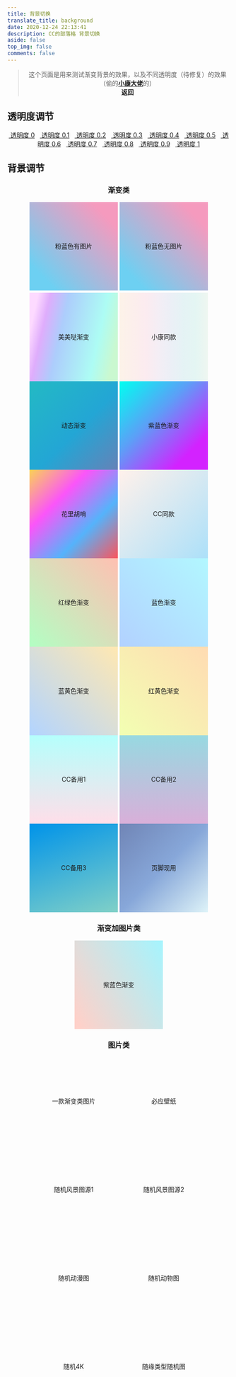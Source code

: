 ```yaml
---
title: 背景切换
translate_title: background
date: 2020-12-24 22:13:41
description: CC的部落格 背景切换
aside: false
top_img: false
comments: false
---
```


<style>
#aside_content .card-widget,#recent-posts>.recent-post-item,.layout_page>div:first-child:not(.recent-posts),.layout_post>#page,.layout_post>#post,.read-mode .layout_post>#post {
    background: var(--light_bg_color)
}

[data-theme=dark] #nav,[data-theme=dark] .layout_page>div:first-child:not(.recent-posts),[data-theme=dark] .layout_post>#post {
    background-color: var(--dark_bg_color)
}
</style>

<script>
// 获取标签
// 全局背景div
var web_bg = document.getElementById("web_bg");
// 公共父级
var content_inner = document.getElementById("content-inner");
// 获取Cookies
// 透明度
var opacity = Cookies.get("opacity");
// 背景
var bg = Cookies.get("bg");
// 动画
var animation = Cookies.get("animation");
// 背景类型
var type = Cookies.get("type");
// 声明遍历 用于记录当前color
// 设置背景
if (bg) {
  web_bg.style.background = bg;
  web_bg.setAttribute("data-type", type);
  if (animation) {
    web_bg.style.animation = animation;
  }
}
function setColor(opacity) {
  // style="--light_bg_color: rgb(255, 255, 255,.3);--dark_bg_color: rgba(18,18,18,.2);"
  var light_bg_color = "--light_bg_color: rgb(255, 255, 255," + opacity + ");";
  var dark_bg_color = "--dark_bg_color: rgba(18,18,18," + opacity + ");";
  content_inner.setAttribute("style", light_bg_color + dark_bg_color);
}
setColor(opacity);
</script>

<style>@keyframes gradientBG{0%{background-position: 0% 50%;}50%{background-position: 100% 50%;}100% {background-position: 0% 50%;}}#rightside{display:none;}</style>

> <center>这个页面是用来测试渐变背景的效果，以及不同透明度（待修复）的效果（偷的<a href="https://www.antmoe.com/posts/a811d614/index.html#%E8%83%8C%E6%99%AF%E8%AE%BE%E7%BD%AE%E9%A1%B5"><b>小康大佬</b></a>的）<br><a onClick="javascript :history.back(-1);"> <b>返回</b></a></center>

## 透明度调节

<center style="margin-bottom:20px" id="opt">
<a style="margin-bottom:10px" href="#" class="far fa-hand-point-down fa-fw" data-opacity="0" data-pjax js-pjax-state="">&nbsp;透明度&nbsp;0</a> &nbsp;
<a style="margin-bottom:10px" href="#" class="far fa-hand-point-down fa-fw" data-opacity="0.1" data-pjax js-pjax-state="">&nbsp;透明度&nbsp;0.1</a> &nbsp;
<a style="margin-bottom:10px" href="#" class="far fa-hand-point-down fa-fw" data-opacity="0.2" data-pjax js-pjax-state="">&nbsp;透明度&nbsp;0.2</a> &nbsp;
<a style="margin-bottom:10px" href="#" class="far fa-hand-point-down fa-fw" data-opacity="0.3" data-pjax js-pjax-state="">&nbsp;透明度&nbsp;0.3</a> &nbsp;
<a style="margin-bottom:10px" href="#" class="far fa-hand-point-down fa-fw" data-opacity="0.4" data-pjax js-pjax-state="">&nbsp;透明度&nbsp;0.4</a> &nbsp;
<a style="margin-bottom:10px" href="#" class="far fa-hand-point-down fa-fw" data-opacity="0.5" data-pjax js-pjax-state="">&nbsp;透明度&nbsp;0.5</a> &nbsp;
<a style="margin-bottom:10px" href="#" class="far fa-hand-point-down fa-fw" data-opacity="0.6" data-pjax js-pjax-state="">&nbsp;透明度&nbsp;0.6</a> &nbsp;
<a style="margin-bottom:10px" href="#" class="far fa-hand-point-down fa-fw" data-opacity="0.7" data-pjax js-pjax-state="">&nbsp;透明度&nbsp;0.7</a> &nbsp;
<a style="margin-bottom:10px" href="#" class="far fa-hand-point-down fa-fw" data-opacity="0.8" data-pjax js-pjax-state="">&nbsp;透明度&nbsp;0.8</a> &nbsp;
<a style="margin-bottom:10px" href="#" class="far fa-hand-point-down fa-fw" data-opacity="0.9" data-pjax js-pjax-state="">&nbsp;透明度&nbsp;0.9</a> &nbsp;
<a style="margin-bottom:10px" href="#" class="far fa-hand-point-down fa-fw" data-opacity="1" data-pjax js-pjax-state="">&nbsp;透明度&nbsp;1</a></center>

## 背景调节

<div id='demo_style' style='text-align:center;margin:0 auto;'>

### 渐变类

<div data-type="photo" class='bg_test' style="display:inline-block;width: 200px;height:200px;background: url(&quot;https://ae01.alicdn.com/kf/H5662031fbf344418aa2c8bf74c68826eV.png&quot;),linear-gradient(45deg, #6dd0f2 15%, #f59abe 85%);text-align: center;line-height: 200px;margin-bottom:5px;cursor: pointer;">粉蓝色有图片</div>

<div data-type="color" class='bg_test' style="display:inline-block;width: 200px;height:200px;background: linear-gradient(45deg, #6dd0f2 15%, #f59abe 85%);text-align: center;line-height: 200px;cursor: pointer;">粉蓝色无图片</div>

<div data-type="color" class='bg_test' style="display:inline-block;width: 200px;height:200px;background: linear-gradient(102.7deg,#fddaff 8.2%,#dfadfc 19.6%,#adcdfc 36.8%,#adfcf4 73.2%,#caf8d0 90.9%);text-align: center;line-height: 200px;cursor: pointer;">美美哒渐变</div>

<div data-type="color" class='bg_test' style="display:inline-block;width: 200px;height:200px; background: linear-gradient(90deg,rgba(247,149,51,.1) 0,rgba(243,112,85,.1) 15%,rgba(239,78,123,.1) 30%,rgba(161,102,171,.1) 44%,rgba(80,115,184,.1) 58%,rgba(16,152,173,.1) 72%,rgba(7,179,155,.1) 86%,rgba(109,186,130,.1) 100%);text-align: center;line-height: 200px;cursor: pointer;">小康同款</div>

<div data-type="color" class='bg_test' style="display:inline-block;width: 200px;height:200px; background: linear-gradient(-45deg, #ee7752, #e73c7e, #23a6d5, #23d5ab);    background-size: 400% 400%;animation: gradientBG 8s ease infinite;text-align: center;line-height: 200px;cursor: pointer;">动态渐变</div>

<div data-type="color" class='bg_test' style="display:inline-block;width: 200px;height:200px; background: linear-gradient(to right bottom, rgb(0, 255, 240), rgb(92, 159, 247) 40%, rgb(211, 34, 255) 80%);text-align: center;line-height: 200px;cursor: pointer;">紫蓝色渐变</div>

<div data-type="color" class="bg_test" style="display:inline-block;width:200px;height:200px;background:linear-gradient(to bottom right,#fbd255,#fb55f9,#55b3fb,#fb555c);text-align:center;line-height:200px;cursor:pointer">花里胡哨</div>


<div data-type="color" class='bg_test' style="display:inline-block;width: 200px;height:200px; background: linear-gradient(135deg,#fff1eb,#ace0f9);text-align: center;line-height: 200px;cursor: pointer;">CC同款</div>

<div data-type="color" class="bg_test" style="display:inline-block;width:200px;height:200px;background:linear-gradient(to left bottom,#ffc0b2 0,#b2ffc3 100%);text-align:center;line-height:200px;cursor:pointer">红绿色渐变</div>

<div data-type="color" class="bg_test" style="display:inline-block;width:200px;height:200px;background:linear-gradient(to left bottom,#b2f7ff 0,#b2d1ff 100%);text-align:center;line-height:200px;cursor:pointer">蓝色渐变</div>

<div data-type="color" class="bg_test" style="display:inline-block;width:200px;height:200px;background:linear-gradient(to left bottom,#ffe8b2 0,#b2d4ff 100%);text-align:center;line-height:200px;cursor:pointer">蓝黄色渐变</div>

<div data-type="color" class="bg_test" style="display:inline-block;width:200px;height:200px;background:linear-gradient(to left bottom,#ffdbb2 0,#f2ffb2 100%);text-align:center;line-height:200px;cursor:pointer">红黄色渐变</div>

<div data-type="color" class='bg_test' style="display:inline-block;width: 200px;height:200px; background: linear-gradient(0deg, #FFDEE9 0%, #B5FFFC 100%);text-align: center;line-height: 200px;cursor: pointer;">CC备用1</div>

<div data-type="color" class='bg_test' style="display:inline-block;width: 200px;height:200px; background: linear-gradient(0deg, #D9AFD9 0%, #97D9E1 100%);text-align: center;line-height: 200px;cursor: pointer;">CC备用2</div>

<div data-type="color" class='bg_test' style="display:inline-block;width: 200px;height:200px; background: linear-gradient(160deg, #0093E9 0%, #80D0C7 100%);text-align: center;line-height: 200px;cursor: pointer;">CC备用3</div>

<div data-type="color" class='bg_test' style="display:inline-block;width: 200px;height:200px; background: linear-gradient(-225deg, #7085B6 0%, #87A7D9 50%, #DEF3F8 100%);text-align: center;line-height: 200px;cursor: pointer;">页脚现用</div>

### 渐变加图片类

<div data-type="photo" class='bg_test' style="display:inline-block;width: 200px;height:200px; background: linear-gradient(60deg, rgba(255, 165, 150, 0.5) 5%, rgba(0, 228, 255, 0.35)), url(https://ae01.alicdn.com/kf/H18a4b998752a4ae68b8e85d432a5aef0l.png),url(https://ae01.alicdn.com/kf/H21b5f6b8496141a1979a33666e1074d9x.jpg)0% 0% / cover;text-align: center;line-height: 200px;cursor: pointer; background-size: cover;">紫蓝色渐变</div>

### 图片类

<div data-type="photo" class="bg_test" style="display:inline-block;width:200px;height:200px;background:url(https://ae01.alicdn.com/kf/H97c9c76cdd0642fabcb6f57671022a3bQ.png);text-align:center;line-height:200px;cursor:pointer;background-size:cover">一款渐变类图片</div>

<div data-type="photo" class='bg_test' style="display:inline-block;width: 200px;height:200px; background: url(https://area.sinaapp.com/bingImg/);text-align: center;line-height: 200px;cursor: pointer; background-size: cover;">必应壁纸</div>

<div data-type="photo" class='bg_test' style="display:inline-block;width: 200px;height:200px; background: url(https://api.zylearning.top/api/wallpaper?lx=fj);text-align: center;line-height: 200px;cursor: pointer; background-size: cover;">随机风景图源1</div>

<div data-type="photo" class='bg_test' style="display:inline-block;width: 200px;height:200px; background: url(https://api.ixiaowai.cn/gqapi/gqapi.php);text-align: center;line-height: 200px;cursor: pointer; background-size: cover;">随机风景图源2</div>

<div data-type="photo" class='bg_test' style="display:inline-block;width: 200px;height:200px; background: url(https://api.zylearning.top/api/wallpaper?lx=dm);text-align: center;line-height: 200px;cursor: pointer; background-size: cover;">随机动漫图</div>

<div data-type="photo" class='bg_test' style="display:inline-block;width: 200px;height:200px; background: url(https://api.zylearning.top/api/wallpaper?lx=dw);text-align: center;line-height: 200px;cursor: pointer; background-size: cover;">随机动物图</div>

<div data-type="photo" class='bg_test' style="display:inline-block;width: 200px;height:200px; background: url(https://api.zylearning.top/api/wallpaper?lx=4k);text-align: center;line-height: 200px;cursor: pointer; background-size: cover;">随机4K</div>

<div data-type="photo" class='bg_test' style="display:inline-block;width: 200px;height:200px; background: url(https://api.zylearning.top/api/wallpaper);text-align: center;line-height: 200px;cursor: pointer; background-size: cover;">随缘类型随机图</div>

<script>var article_container=document.getElementById("demo_style"),opt=document.getElementById("opt");article_container.addEventListener("click",function(e){var t=e.target;"DIV"===t.nodeName&&"bg_test"===t.className&&(web_bg.style.background=t.style.background,web_bg.style.animation=t.style.animation),Cookies.set("bg",t.style.background,{expires:1}),Cookies.set("animation",t.style.animation,{expires:1}),Cookies.set("type",t.getAttribute("data-type"),{expires:1})}),opt.addEventListener("click",function(e){var t=e.target;if("A"===t.nodeName){var a=t.getAttribute("data-opacity");if(a){Cookies.set("opacity",a,{expires:1});var n="--light_bg_color: rgb(255, 255, 255,"+a+");",i="--dark_bg_color: rgba(18,18,18,"+a+");";document.getElementById("content-inner").setAttribute("style",n+i)}}e.preventDefault()});</script>
